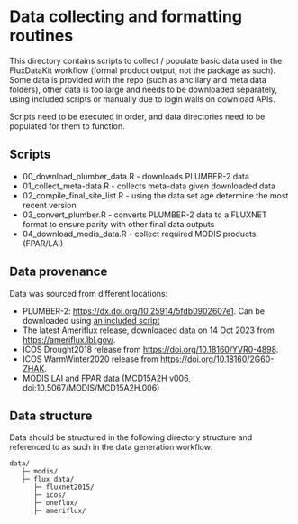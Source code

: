 # Data collecting and formatting routines

This directory contains scripts to collect / populate basic data used in the
FluxDataKit workflow (formal product output, not the package as such). Some
data is provided with the repo (such as ancillary and meta data folders), other
data is too large and needs to be downloaded separately, using included scripts
or manually due to login walls on download APIs.

Scripts need to be executed in order, and data directories need to be populated
for them to function.

## Scripts

- 00_download_plumber_data.R - downloads PLUMBER-2 data
- 01_collect_meta-data.R - collects meta-data given downloaded data
- 02_compile_final_site_list.R - using the data set age determine the most recent version
- 03_convert_plumber.R - converts PLUMBER-2 data to a FLUXNET format to ensure parity with other final data outputs
- 04_download_modis_data.R - collect required MODIS products (FPAR/LAI)

## Data provenance

Data was sourced from different locations:

- PLUMBER-2: https://dx.doi.org/10.25914/5fdb0902607e1. Can be downloaded using [an included script](https://github.com/geco-bern/FluxDataKit/blob/main/data-raw/00_download_plumber_data.R)
- The latest Ameriflux release, downloaded data on 14 Oct 2023 from https://ameriflux.lbl.gov/.
- ICOS Drought2018 release from https://doi.org/10.18160/YVR0-4898.
- ICOS WarmWinter2020 release from https://doi.org/10.18160/2G60-ZHAK.
- MODIS LAI and FPAR data ([MCD15A2H v006](https://lpdaac.usgs.gov/products/mcd15a2hv006/), doi:10.5067/MODIS/MCD15A2H.006)

## Data structure

Data should be structured in the following directory structure and referenced
to as such in the data generation workflow:

```
data/
   ├─ modis/
   ├─ flux_data/
      ├─ fluxnet2015/
      ├─ icos/
      ├─ oneflux/
      ├─ ameriflux/
```
